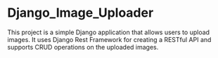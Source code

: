 # Django_Image_Uploader
This project is a simple Django application that allows users to upload images. It uses Django Rest Framework for creating a RESTful API and supports CRUD operations on the uploaded images.
